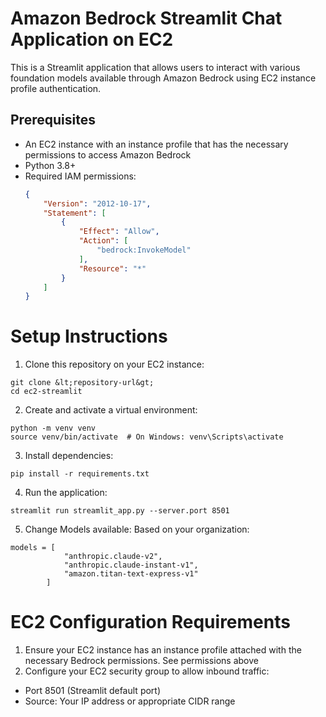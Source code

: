 # Amazon Bedrock Streamlit Chat Application on EC2 

This is a Streamlit application that allows users to interact with various foundation models available through Amazon Bedrock using EC2 instance profile authentication.

## Prerequisites

- An EC2 instance with an instance profile that has the necessary permissions to access Amazon Bedrock
- Python 3.8+
- Required IAM permissions:
  ```json
  {
      "Version": "2012-10-17",
      "Statement": [
          {
              "Effect": "Allow",
              "Action": [
                  "bedrock:InvokeModel"
              ],
              "Resource": "*"
          }
      ]
  }

# Setup Instructions
1. Clone this repository on your EC2 instance:
```
git clone &lt;repository-url&gt;
cd ec2-streamlit
```
2. Create and activate a virtual environment:
```
python -m venv venv
source venv/bin/activate  # On Windows: venv\Scripts\activate
```
3. Install dependencies:

``` 
pip install -r requirements.txt
```
4. Run the application:
``` 
streamlit run streamlit_app.py --server.port 8501
```
5. Change Models available: Based on your organization:
```
models = [
            "anthropic.claude-v2",
            "anthropic.claude-instant-v1",
            "amazon.titan-text-express-v1"
        ]

```
# EC2 Configuration Requirements
1. Ensure your EC2 instance has an instance profile attached with the necessary Bedrock permissions. See permissions above 
2. Configure your EC2 security group to allow inbound traffic:
- Port 8501 (Streamlit default port)
- Source: Your IP address or appropriate CIDR range

